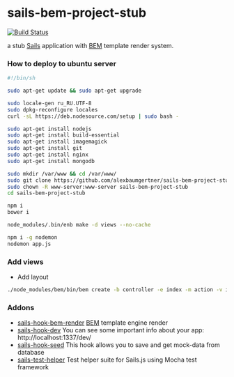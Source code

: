 # sails-bem-project-stub
[![Build Status](https://travis-ci.org/alexbaumgertner/sails-bem-project-stub.svg)](https://travis-ci.org/alexbaumgertner/sails-bem-project-stub)

a stub [Sails](http://sailsjs.org) application with [BEM](http://bem.info) template render system.

### How to deploy to ubuntu server

```bash
#!/bin/sh

sudo apt-get update && sudo apt-get upgrade

sudo locale-gen ru_RU.UTF-8
sudo dpkg-reconfigure locales
curl -sL https://deb.nodesource.com/setup | sudo bash -

sudo apt-get install nodejs
sudo apt-get install build-essential
sudo apt-get install imagemagick
sudo apt-get install git
sudo apt-get install nginx
sudo apt-get install mongodb

sudo mkdir /var/www && cd /var/www/
sudo git clone https://github.com/alexbaumgertner/sails-bem-project-stub.git sails-bem-project-stub
sudo chown -R www-server:www-server sails-bem-project-stub
cd sails-bem-project-stub

npm i
bower i

node_modules/.bin/enb make -d views --no-cache

npm i -g nodemon
nodemon app.js
```

### Add views

* Add layout
```bash
./node_modules/bem/bin/bem create -b controller -e index -m action -v index -l views/common.blocks -T bemtree
```

### Addons

* [sails-hook-bem-render](https://www.npmjs.com/package/sails-hook-bem-render) [BEM](https://en.bem.info) template engine render
* [sails-hook-dev](https://www.npmjs.com/package/sails-hook-dev) You can see some important info about your app: http://localhost:1337/dev/
* [sails-hook-seed](https://www.npmjs.com/package/sails-hook-seed) This hook allows you to save and get mock-data from database
* [sails-test-helper](https://github.com/zand3rs/sails-test-helper) Test helper suite for Sails.js using Mocha test framework
